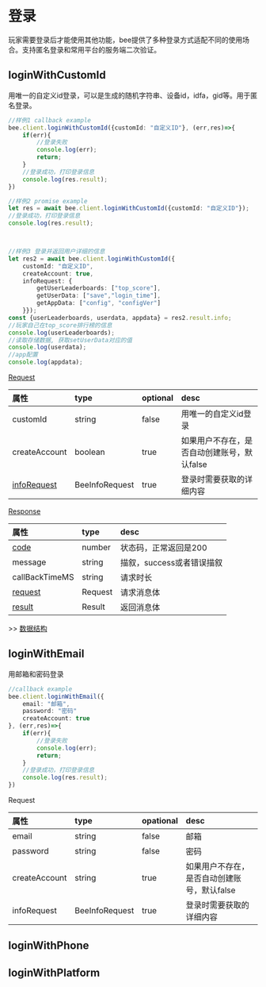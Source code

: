 # 登录

玩家需要登录后才能使用其他功能，bee提供了多种登录方式适配不同的使用场合。支持匿名登录和常用平台的服务端二次验证。



## loginWithCustomId

用唯一的自定义id登录，可以是生成的随机字符串、设备id，idfa，gid等。用于匿名登录。

```typescript
//样例1 callback example
bee.client.loginWithCustomId({customId: "自定义ID"}, (err,res)=>{
    if(err){
        //登录失败
        console.log(err);
        return;
    }
    //登录成功，打印登录信息
    console.log(res.result);
})

//样例2 promise example
let res = await bee.client.loginWithCustomId({customId: "自定义ID"});
//登录成功，打印登录信息
console.log(res.result);



//样例3 登录并返回用户详细的信息
let res2 = await bee.client.loginWithCustomId({
    customId: "自定义ID",
    createAccount: true,
    infoRequest: {
        getUserLeaderboards: ["top_score"],
        getUserData: ["save","login_time"],
        getAppData: ["config", "configVer"]
    }});
const {userLeaderboards, userdata, appdata} = res2.result.info;
//玩家自己在top_score排行榜的信息
console.log(userLeaderboards);
//读取存储数据, 获取setUserData对应的值
console.log(userdata);
//app配置
console.log(appdata);
```

[Request](https://app.swaggerhub.com/apis/BeeSDK/BeeClientSDK/1.0.0) 

| 属性 | type | optional | desc |
| :--- | :--- | :--- | :--- |
| customId | string | false | 用唯一的自定义id登录 |
| createAccount | boolean | true | 如果用户不存在，是否自动创建账号，默认false |
| [infoRequest](https://app.swaggerhub.com/apis/BeeSDK/BeeClientSDK/1.0.0#/BeeInfoRespone) | BeeInfoRequest | true | 登录时需要获取的详细内容 |

[Response](https://app.swaggerhub.com/apis/BeeSDK/BeeClientSDK/1.0.0#/LoginWithCustomId) 

| 属性 | type | desc |
| :--- | :--- | :--- |
| [code](https://app.swaggerhub.com/apis/BeeSDK/BeeClientSDK/1.0.0#/BeeCode) | number | 状态码，正常返回是200 |
| message | string | 描叙，success或者错误描叙 |
| callBackTimeMS | string | 请求时长 |
| [request](https://app.swaggerhub.com/apis/BeeSDK/BeeClientSDK/1.0.0) | Request | 请求消息体 |
| [result](https://app.swaggerhub.com/apis/BeeSDK/BeeClientSDK/1.0.0) | Result | 返回消息体 |

&gt;&gt; [数据结构](https://app.swaggerhub.com/apis/BeeSDK/BeeClientSDK/1.0.0#/LoginWithCustomId)

## loginWithEmail

用邮箱和密码登录

```typescript
//callback example
bee.client.loginWithEmail({
    email: "邮箱",
    password: "密码"
    createAccount: true
}, (err,res)=>{
    if(err){
        //登录失败
        console.log(err);
        return;
    }
    //登录成功，打印登录信息
    console.log(res.result);
})
```

Request

| 属性 | type | opational | desc |
| :--- | :--- | :--- | :--- |
| email | string | false | 邮箱 |
| password | string | false | 密码 |
| createAccount | string | true | 如果用户不存在，是否自动创建账号，默认false |
| infoRequest | BeeInfoRequest | true | 登录时需要获取的详细内容 |

## loginWithPhone

## loginWithPlatform

